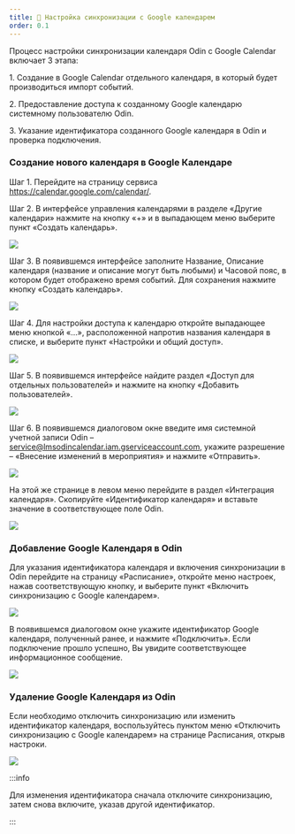 ```yaml
---
title: 📆 Настройка синхронизации с Google календарем
order: 0.1
---
```


Процесс настройки синхронизации календаря Odin с Google Calendar включает 3 этапа:

1\.     Создание в Google Calendar отдельного календаря, в который будет производиться импорт событий.

2\.     Предоставление доступа к созданному Google календарю системному пользователю Odin.

3\.     Указание идентификатора созданного Google календаря в Odin и проверка подключения.

### Создание нового календаря в Google Календаре

Шаг 1. Перейдите на страницу сервиса <https://calendar.google.com/calendar/>.

Шаг 2. В интерфейсе управления календарями в разделе «Другие календари» нажмите на кнопку «+» и в выпадающем меню выберите пункт «Создать календарь».

![](<./image (81).png>)

Шаг 3. В появившемся интерфейсе заполните Название, Описание календаря (название и описание могут быть любыми) и Часовой пояс, в котором будет отображено время событий. Для сохранения нажмите кнопку «Создать календарь».

![](./2022-11-23_15-35-00.png)

Шаг 4. Для настройки доступа к календарю откройте выпадающее меню кнопкой «…», расположенной напротив названия календаря в списке, и выберите пункт «Настройки и общий доступ».

![](<./image (8) (3) (1).png>)

Шаг 5. В появившемся интерфейсе найдите раздел «Доступ для отдельных пользователей» и нажмите на кнопку «Добавить пользователей».

![](<./image (51).png>)

Шаг 6. В появившемся диалоговом окне введите имя системной учетной записи Odin – service@lmsodincalendar.iam.gserviceaccount.com, укажите разрешение – «Внесение изменений в мероприятия» и нажмите «Отправить».

![](./2022-11-23_16-13-14.png)

На этой же странице в левом меню перейдите в раздел «Интеграция календаря». Скопируйте «Идентификатор календаря» и вставьте значение в соответствующее поле Odin.

![](<./image (82).png>)

### Добавление Google Календаря в Odin

Для указания идентификатора календаря и включения синхронизации в Odin перейдите на страницу «Расписание», откройте меню настроек, нажав соответствующую кнопку, и выберите пункт «Включить синхронизацию с Google календарем».

![](<./image (84).png>)

В появившемся диалоговом окне укажите идентификатор Google календаря, полученный ранее, и нажмите «Подключить». Если подключение прошло успешно, Вы увидите соответствующее информационное сообщение.

![](<./2022-11-30_16-11-36 (2).png>)

### Удаление Google Календаря из Odin

Если необходимо отключить синхронизацию или изменить идентификатор календаря, воспользуйтесь пунктом меню «Отключить синхронизацию с Google календарем»  на странице Расписания, открыв настроки.

![](<./image (38) (2).png>)

:::info 

Для изменения идентификатора сначала отключите синхронизацию,  затем снова включите, указав другой идентификатор.

:::